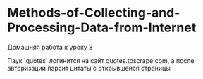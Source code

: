 # Methods-of-Collecting-and-Processing-Data-from-Internet
Домашняя работа к уроку 8

Паук 'quotes' логинится на сайт quotes.toscrape.com,
а после авторизации парсит цитаты с открывшейся страницы
